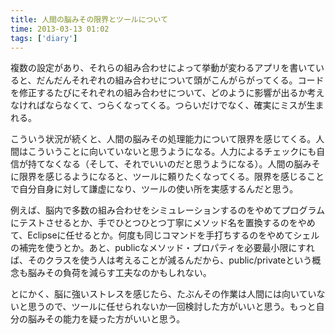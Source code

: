 ```yaml
---
title: 人間の脳みその限界とツールについて
time: 2013-03-13 01:02
tags: ['diary']
---
```


複数の設定があり、それらの組み合わせによって挙動が変わるアプリを書いていると、だんだんそれぞれの組み合わせについて頭がこんがらがってくる。コードを修正するたびにそれぞれの組み合わせについて、どのように影響が出るか考えなければならなくて、つらくなってくる。つらいだけでなく、確実にミスが生まれる。

こういう状況が続くと、人間の脳みその処理能力について限界を感じてくる。人間はこういうことに向いていないと思うようになる。人力によるチェックにも自信が持てなくなる（そして、それでいいのだと思うようになる）。人間の脳みそに限界を感じるようになると、ツールに頼りたくなってくる。限界を感じることで自分自身に対して謙虚になり、ツールの使い所を実感するんだと思う。

例えば、脳内で多数の組み合わせをシミュレーションするのをやめてプログラムにテストさせるとか、手でひとつひとつ丁寧にメソッド名を置換するのをやめて、Eclipseに任せるとか。何度も同じコマンドを手打ちするのをやめてシェルの補完を使うとか。あと、publicなメソッド・プロパティを必要最小限にすれば、そのクラスを使う人は考えることが減るんだから、public/privateという概念も脳みその負荷を減らす工夫なのかもしれない。

とにかく、脳に強いストレスを感じたら、たぶんその作業は人間には向いていないと思うので、ツールに任せられないか一回検討した方がいいと思う。もっと自分の脳みその能力を疑った方がいいと思う。
